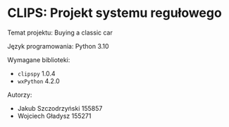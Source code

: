 # CLIPS: Projekt systemu regułowego

Temat projektu: Buying a classic car

Język programowania: Python 3.10

Wymagane biblioteki:
- `clipspy` 1.0.4
- `wxPython` 4.2.0

Autorzy:
- Jakub Szczodrzyński 155857
- Wojciech Gładysz 155271
